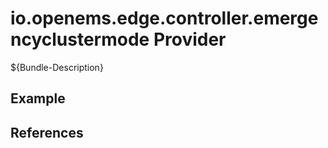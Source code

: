 # io.openems.edge.controller.emergencyclustermode Provider

${Bundle-Description}

## Example

## References

